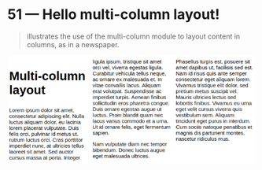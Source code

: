 # 51 &mdash; Hello multi-column layout!
> illustrates the use of the multi-column module to layout content in columns, as in a newspaper.

![Multi-column](docs/images/multicol.png)


